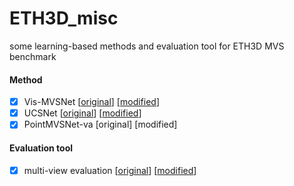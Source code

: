 # ETH3D_misc
some learning-based methods and evaluation tool for ETH3D MVS benchmark

#### Method
- [x] Vis-MVSNet  [[original](https://github.com/jzhangbs/Vis-MVSNet)] [[modified](https://github.com/Todd-Qi/Vis-MVSNet)]
- [x] UCSNet  [[original](https://github.com/touristCheng/UCSNet)] [[modified](https://github.com/Todd-Qi/UCSNet)]
- [x] PointMVSNet-va  [original] [modified]

#### Evaluation tool
- [x] multi-view evaluation  [[original](https://github.com/ETH3D/multi-view-evaluation)] [[modified](https://github.com/Todd-Qi/multi-view-evaluation)]
